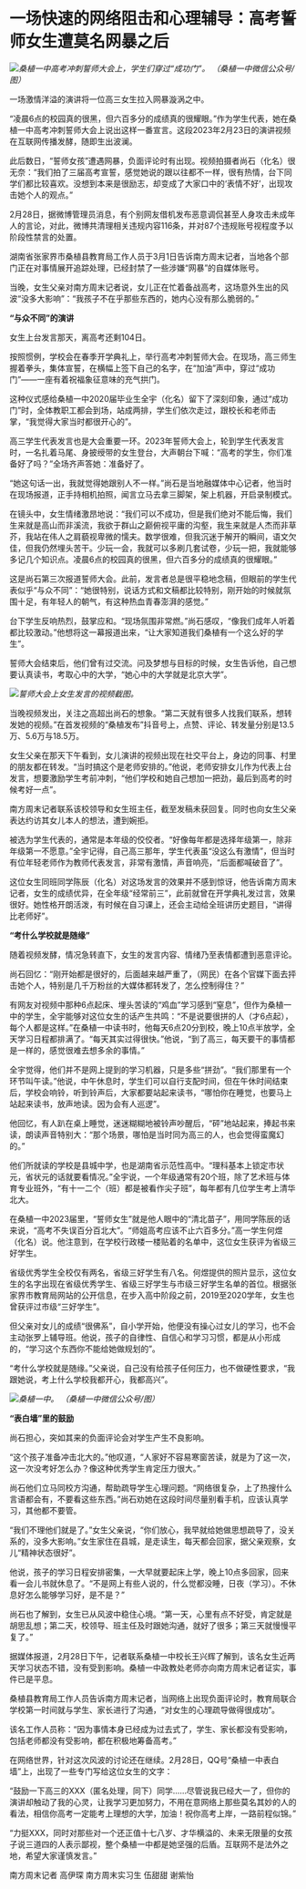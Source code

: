 # 一场快速的网络阻击和心理辅导：高考誓师女生遭莫名网暴之后

![](https://inews.gtimg.com/om_bt/O5GWBSjiABlmoMERrKCpLOIOf-363DVX9SUJxwKzznvQYAA/1000)_桑植一中高考冲刺誓师大会上，学生们穿过“成功门”。
（桑植一中微信公众号/图）_

一场激情洋溢的演讲将一位高三女生拉入网暴漩涡之中。

“凌晨6点的校园真的很黑，但六百多分的成绩真的很耀眼。”作为学生代表，她在桑植一中高考冲刺誓师大会上说出这样一番宣言。这段2023年2月23日的演讲视频在互联网传播发酵，随即生出波澜。

此后数日，“誓师女孩”遭遇网暴，负面评论时有出现。视频拍摄者尚石（化名）很无奈：“我们拍了三届高考宣誓，感觉她说的跟以往都不一样，很有热情，台下同学们都比较喜欢。没想到本来是很励志，却变成了大家口中的‘表情不好’，出现攻击她个人的观点。”

2月28日，据微博管理员消息，有个别网友借机发布恶意调侃甚至人身攻击未成年人的言论，对此，微博共清理相关违规内容116条，并对87个违规账号视程度予以阶段性禁言的处置。

湖南省张家界市桑植县教育局工作人员于3月1日告诉南方周末记者，当地各个部门正在对事情展开追踪处理，已经封禁了一些涉嫌“网暴”的自媒体账号。

当晚，女生父亲对南方周末记者说，女儿正在忙着备战高考，这场意外生出的风波“没多大影响”：“我孩子不在乎那些东西的，她内心没有那么脆弱的。”

**“与众不同”的演讲**

女生上台发言那天，离高考还剩104日。

按照惯例，学校会在春季开学典礼上，举行高考冲刺誓师大会。在现场，高三师生握着拳头，集体宣誓，在横幅上签下自己的名字，在“加油”声中，穿过“成功门”——一座有着祝福象征意味的充气拱门。

这种仪式感给桑植一中2020届毕业生全宇（化名）留下了深刻印象，通过“成功门”时，全体教职工都会到场，站成两排，学生们依次走过，跟校长和老师击掌，“我觉得大家当时都很开心的”。

高三学生代表发言也是大会重要一环。2023年誓师大会上，轮到学生代表发言时，一名扎着马尾、身披绶带的女生登台，大声朝台下喊：“高考的学生，你们准备好了吗？”全场齐声答她：准备好了。

“她这句话一出，我就觉得她跟别人不一样。”尚石是当地融媒体中心记者，他当时在现场报道，正手持相机拍照，闻言立马去拿三脚架，架上机器，开启录制模式。

在镜头中，女生情绪激昂地说：“我们可以不成功，但是我们绝对不能后悔，我们生来就是高山而非溪流，我欲于群山之巅俯视平庸的沟壑，我生来就是人杰而非草芥，我站在伟人之肩藐视卑微的懦夫。数学很难，但我沉迷于解开的瞬间，语文欠佳，但我仍然埋头苦干。少玩一会，我就可以多刷几套试卷，少玩一把，我就能够多记几个知识点。凌晨6点的校园真的很黑，但六百多分的成绩真的很耀眼。”

这是尚石第三次报道誓师大会。此前，发言者总是很平稳地念稿，但眼前的学生代表似乎“与众不同”：“她很特别，说话方式和文稿都比较特别，刚开始的时候就氛围十足，有年轻人的朝气，有这种热血青春澎湃的感觉。”

台下学生反响热烈，鼓掌应和。“现场氛围非常燃。”尚石感叹，“像我们成年人听着都比较激动。”他想将这一幕报道出来，“让大家知道我们桑植有一个这么好的学生”。

誓师大会结束后，他们曾有过交流。问及梦想与目标的时候，女生告诉他，自己想要认真读书，考取心中的大学，“她心中的大学就是北京大学”。

![](https://inews.gtimg.com/om_bt/OY0r7W8Z0CmYb0fM7kgCWXBp0BOuEdhjWaNLW9_o6hPkEAA/1000)_誓师大会上女生发言的视频截图。_

当晚视频发出，关注之高超出尚石的想象。“第二天就有很多人找我们联系，想转发她的视频。”在首发视频的“桑植发布”抖音号上，点赞、评论、转发量分别是13.5万、5.6万与18.5万。

女生父亲在那天下午看到，女儿演讲的视频出现在社交平台上，身边的同事、村里的朋友都在转发。“当时搞这个是老师安排的。”他说，老师安排女儿作为代表上台发言，想要激励学生考前冲刺，“他们学校和她自己想加一把劲，最后到高考的时候考好一点”。

南方周末记者联系该校领导和女生班主任，截至发稿未获回复。同时也向女生父亲表达约访其女儿本人的想法，遭到婉拒。

被选为学生代表的，通常是本年级的佼佼者。“好像每年都是选择年级第一，除非年级第一不愿意。”全宇记得，自己高三那年，学生代表虽“没这么有激情”，但当时有位年轻老师作为教师代表发言，非常有激情，声音响亮，“后面都喊破音了”。

这位女生同班同学陈辰（化名）对这场发言的效果并不感到惊讶，他告诉南方周末记者，女生的成绩优异，在全年级“经常前三”，此前就曾在开学典礼发过言，效果很好。她性格开朗活泼，有时候在自习课上，还会主动给全班讲历史题目，“讲得比老师好”。

**“考什么学校就是随缘”**

随着视频发酵，情况急转直下，女生的发言内容、情绪乃至表情都遭到恶意评论。

尚石回忆：“刚开始都是很好的，后面越来越严重了，（网民）在各个官媒下面去抨击她个人，特别是几千万粉丝的大媒体都转发了，怎么控制得住？”

有网友对视频中那种6点起床、埋头苦读的“鸡血”学习感到“窒息”，但作为桑植一中的学生，全宇能够对这位女生的话产生共鸣：“不是说要很拼的人（才6点起），每个人都是这样。”在桑植一中读书时，他每天6点20分到校，晚上10点半放学，全天学习日程都排满了。“每天其实过得很快。”他说，“到了高三，每天要干的事情都是一样的，感觉很难去想多余的事情。”

全宇觉得，他们并不是网上提到的学习机器，只是多些“拼劲”。“我们那里有一个环节叫午读。”他说，中午休息时，学生们可以自行支配时间，但在午休时间结束后，学校会响铃，听到铃声后，大家都要站起来读书，“哪怕你在睡觉，也要马上站起来读书，放声地读。因为会有人巡逻”。

他回忆，有人趴在桌上睡觉，迷迷糊糊地被铃声吵醒后，“砰”地站起来，捧起书来读，朗读声音特别大：“那个场景，哪怕是当时同为高三的人，也会觉得蛮魔幻的。”

他们所就读的学校是县城中学，也是湖南省示范性高中。“理科基本上锁定市状元，省状元的话就要看情况。”全宇说，一个年级通常有20个班，除了艺术班与体育专业班外，“有十一二个（班）都是被看作尖子班”，每年都有几位学生考上清华北大。

在桑植一中2023届里，“誓师女生”就是他人眼中的“清北苗子”，用同学陈辰的话来说，“高考不失误百分百北大”。“师姐高考应该不止六百多分。”高一学生何煜（化名）说。他注意到，在学校行政楼一楼贴着的名单中，这位女生获评为省级三好学生。

省级优秀学生全校仅有两名，省级三好学生有八名。何煜提供的照片显示，这位女生的名字出现在省级优秀学生、省级三好学生与市级三好学生名单的首位。根据张家界市教育局网站的公开信息，在步入高中阶段之前，2019至2020学年，女生也曾获评过市级“三好学生”。

但父亲对女儿的成绩“很佛系”，自小学开始，他便没有操心过女儿的学习，也不会主动张罗上辅导班。他说，孩子的自律性、自信心和学习习惯，都是从小形成的，“学习这个东西你不能给她做规划的”。

“考什么学校就是随缘。”父亲说，自己没有给孩子任何压力，也不做硬性要求，“我跟她说，考上什么学校我都开心，我都高兴”。

![](https://inews.gtimg.com/om_bt/OgH2h_lbQIfp3tw4uHNNRGwZbfaNW343UlkVMLR_Z-HDMAA/1000)_桑植一中。 （桑植一中微信公众号/图）_

**“表白墙”里的鼓励**

尚石担心，突如其来的负面评论会对学生产生不良影响。

“这个孩子准备冲击北大的。”他叹道，“人家好不容易寒窗苦读，就是为了这一次，这一次没考好怎么办？像这种优秀学生肯定压力很大。”

尚石他们立马同校方沟通，帮助疏导学生心理问题。“网络很复杂，上了热搜什么言语都会有，不要看这些东西。”尚石劝她在这段时间尽量别看手机，应该认真学习，其他都不要管。

“我们不理他们就是了。”女生父亲说，“你们放心，我早就给她做思想疏导了，没关系的，没多大影响。”女生家住在县城，是走读生，每天都会回家，据父亲观察，女儿“精神状态很好”。

他说，孩子的学习日程安排密集，一大早就要起床上学，晚上10点多回家，回来看一会儿书就休息了。“不是网上有些人说的，什么觉都没睡，日夜（学习）。不休息好怎么能够学习好，是不是？”

尚石也了解到，女生已从风波中稳住心境。“第一天，心里有点不好受，肯定就是胡思乱想；第二天，校领导、班主任及时跟她沟通，就好了很多；第三天就慢慢平复了。”

据媒体报道，2月28日下午，记者联系桑植一中校长王兴辉了解到，该名女生近两天学习状态不错，没有受到影响。桑植一中政教处老师亦向南方周末记者证实，事件已是平息。

桑植县教育局工作人员告诉南方周末记者，当网络上出现负面评论时，教育局联合学校第一时间就与学生、家长进行了沟通，“对女生的心理疏导做得很成功”。

该名工作人员称：“因为事情本身已经成为过去式了，学生、家长都没有受影响，包括老师都没有受影响，都在积极地筹备高考。”

在网络世界，针对这次风波的讨论还在继续。2月28日，QQ号“桑植一中表白墙”上，出现了一些专门写给这位女生的文字：

“鼓励一下高三的XXX（匿名处理，同下）同学……尽管说我已经大一了，但你的演讲却触动了我的心灵，让我学习更加努力，不用在意网络上那些莫名其妙的人的看法，相信你高考一定能考上理想的大学，加油！祝你高考上岸，一路前程似锦。”

“力挺XXX，同时对那些对一个还正值十七八岁、才华横溢的、未来无限量的女孩子说三道四的人表示鄙视，整个桑植一中都是她坚强的后盾。互联网不是法外之地，希望大家谨慎发言。”

南方周末记者 高伊琛 南方周末实习生 伍甜甜 谢紫怡

